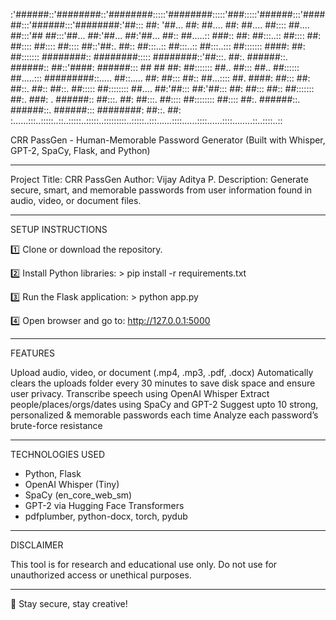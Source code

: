 :'######::'########::'########:::::'########:::::'###:::::'######:::'######:::'######:::'########:'##::: ##:
'##... ##: ##.... ##: ##.... ##:::: ##.... ##:::'## ##:::'##... ##:'##... ##:'##... ##:: ##.....:: ###:: ##:
 ##:::..:: ##:::: ##: ##:::: ##:::: ##:::: ##::'##:. ##:: ##:::..:: ##:::..:: ##:::..::: ##::::::: ####: ##:
 ##::::::: ########:: ########::::: ########::'##:::. ##:. ######::. ######:: ##::'####: ######::: ## ## ##:
 ##::::::: ##.. ##::: ##.. ##:::::: ##.....::: #########::..... ##::..... ##: ##::: ##:: ##...:::: ##. ####:
 ##::: ##: ##::. ##:: ##::. ##::::: ##:::::::: ##.... ##:'##::: ##:'##::: ##: ##::: ##:: ##::::::: ##:. ###:
. ######:: ##:::. ##: ##:::. ##:::: ##:::::::: ##:::: ##:. ######::. ######::. ######::: ########: ##::. ##:
:......:::..:::::..::..:::::..:::::..:::::::::..:::::..:::......::::......::::......::::........::..::::..::                                                 
                                                                                                                       

  CRR PassGen - Human-Memorable Password Generator
  (Built with Whisper, GPT-2, SpaCy, Flask, and Python)

--------------------------------------------------

 Project Title: CRR PassGen
 Author: Vijay Aditya P.
 Description: Generate secure, smart, and memorable passwords 
               from user information found in audio, video, or 
               document files.

--------------------------------------------------

 SETUP INSTRUCTIONS

1️⃣ Clone or download the repository.

2️⃣ Install Python libraries:
    > pip install -r requirements.txt

3️⃣ Run the Flask application:
    > python app.py

4️⃣ Open browser and go to:
    http://127.0.0.1:5000

--------------------------------------------------

 FEATURES

 Upload audio, video, or document (.mp4, .mp3, .pdf, .docx)
 Automatically clears the uploads folder every 30 minutes to save disk space and ensure user privacy.
 Transcribe speech using OpenAI Whisper
 Extract people/places/orgs/dates using SpaCy and GPT-2
 Suggest upto 10 strong, personalized & memorable passwords each time
 Analyze each password’s brute-force resistance

--------------------------------------------------

 TECHNOLOGIES USED

- Python, Flask
- OpenAI Whisper (Tiny)
- SpaCy (en_core_web_sm)
- GPT-2 via Hugging Face Transformers
- pdfplumber, python-docx, torch, pydub

--------------------------------------------------

 DISCLAIMER

This tool is for research and educational use only.
Do not use for unauthorized access or unethical purposes.

--------------------------------------------------

🎵 Stay secure, stay creative!

